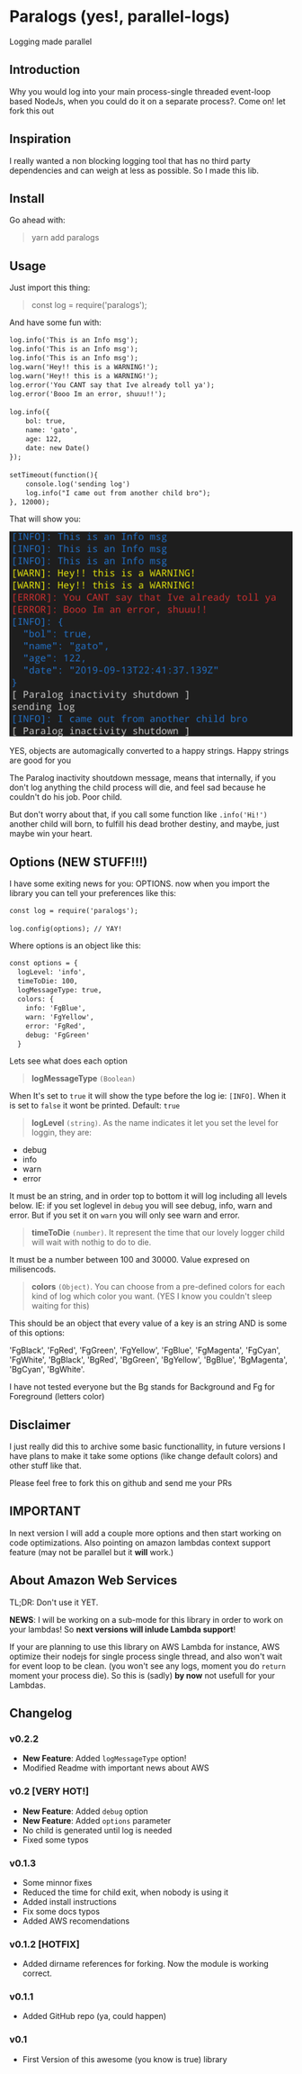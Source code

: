 # Paralogs (yes!, parallel-logs)
Logging made parallel

## Introduction
Why you would log into your main process-single threaded event-loop based NodeJs, when you could do it on a separate process?.
Come on! let fork this out

## Inspiration
I really wanted a non blocking logging tool that has no third party dependencies and can weigh at less as possible.
So I made this lib.

## Install
Go ahead with:
> yarn add paralogs

## Usage
Just import this thing:
> const log = require('paralogs');

And have some fun with: 
```
log.info('This is an Info msg');
log.info('This is an Info msg');
log.info('This is an Info msg');
log.warn('Hey!! this is a WARNING!');
log.warn('Hey!! this is a WARNING!');
log.error('You CANT say that Ive already toll ya');
log.error('Booo Im an error, shuuu!!');

log.info({
    bol: true,
    name: 'gato',
    age: 122,
    date: new Date()
});

setTimeout(function(){
    console.log('sending log') 
    log.info("I came out from another child bro"); 
}, 12000);
```
That will show you:

![alt text](https://raw.githubusercontent.com/Mystogab/common/master/paralogs_screenshot.png.png "sample")

YES, objects are automagically converted to a happy strings. Happy strings are good for you

The Paralog inactivity shoutdown message, means that internally, if you don't log anything the child process will die, and feel sad because he couldn't do his job. Poor child.

But don't worry about that, if you call some function like `.info('Hi!')` another child will born, to fulfill his dead brother destiny, and maybe, just maybe win your heart.

## Options (**NEW STUFF!!!**)
I have some exiting news for you: OPTIONS. now when you import the library you can tell your preferences like this:
```
const log = require('paralogs');

log.config(options); // YAY!
```

Where options is an object like this:
```
const options = {
  logLevel: 'info',
  timeToDie: 100,
  logMessageType: true,
  colors: {
    info: 'FgBlue',
    warn: 'FgYellow',
    error: 'FgRed',
    debug: 'FgGreen'
  }
```

Lets see what does each option

>**logMessageType** `(Boolean)`

When It's set to `true` it will show the type before the log ie: `[INFO]`. When it is set to `false` it wont be printed. Default: `true`

>**logLevel** `(string)`. As the name indicates it let you set the level for loggin, they are:

- debug
- info
- warn
- error

It must be an string, and in order top to bottom it will log including all levels below. IE: if you set loglevel in `debug` you will see debug, info, warn and error. But if you set it on `warn` you will only see warn and error.

>**timeToDie** `(number)`. It represent the time that our lovely logger child will wait with nothig to do to die. 

It must be a number between 100 and 30000. Value expresed on milisencods.

>**colors** `(Object)`. You can choose from a pre-defined colors for each kind of log which color you want. (YES I know you couldn't sleep waiting for this)

This should be an object that every value of a key is an string AND is some of this options:

 'FgBlack',
  'FgRed',
  'FgGreen',
  'FgYellow',
  'FgBlue',
  'FgMagenta',
  'FgCyan',
  'FgWhite',
  'BgBlack',
  'BgRed',
  'BgGreen',
  'BgYellow',
  'BgBlue',
  'BgMagenta',
  'BgCyan',
  'BgWhite'.

I have not tested everyone but the Bg stands for Background and Fg for Foreground (letters color)

## Disclaimer
I just really did this to archive some basic functionallity, in future versions I have plans to make it take some options (like change default colors) and other stuff like that. 

Please feel free to fork this on github and send me your PRs

## IMPORTANT
In next version I will add a couple more options and then start working on code optimizations. Also pointing on amazon lambdas context support feature (may not be parallel but it **will** work.)

## About Amazon Web Services
TL;DR: Don't use it YET.

**NEWS**: I will be working on a sub-mode for this library in order to work on your lambdas! So **next versions will inlude Lambda support**!

If your are planning to use this library on AWS Lambda for instance, AWS optimize their nodejs for single process single thread, and also won't wait for event loop to be clean. (you won't see any logs, moment you do `return` moment your process die).
So this is (sadly) **by now** not usefull for your Lambdas.

## Changelog

### v0.2.2
- **New Feature**: Added `logMessageType` option!
- Modified Readme with important news about AWS

### v0.2 [**VERY HOT!**]
- **New Feature**: Added `debug` option
- **New Feature**: Added `options` parameter
- No child is generated until log is needed
- Fixed some typos

### v0.1.3
- Some minnor fixes
- Reduced the time for child exit, when nobody is using it
- Added install instructions
- Fix some docs typos
- Added AWS recomendations

### v0.1.2 [HOTFIX]
- Added dirname references for forking. Now the module is working correct.

### v0.1.1
- Added GitHub repo (ya, could happen)

### v0.1
- First Version of this awesome (you know is true) library